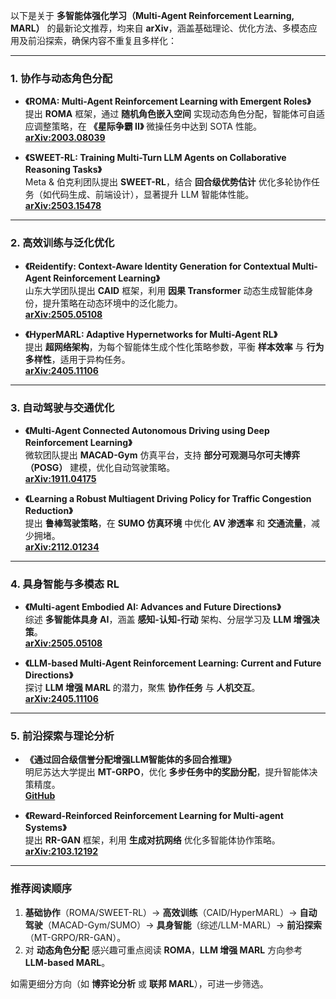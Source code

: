 以下是关于 **多智能体强化学习（Multi-Agent Reinforcement Learning, MARL）** 的最新论文推荐，均来自 **arXiv**，涵盖基础理论、优化方法、多模态应用及前沿探索，确保内容不重复且多样化：

---

### **1. 协作与动态角色分配**
- **《ROMA: Multi-Agent Reinforcement Learning with Emergent Roles》**  
  提出 **ROMA** 框架，通过 **随机角色嵌入空间** 实现动态角色分配，智能体可自适应调整策略，在 **《星际争霸 II》** 微操任务中达到 SOTA 性能。  
  **[arXiv:2003.08039](https://arxiv.org/abs/2003.08039)**   

- **《SWEET-RL: Training Multi-Turn LLM Agents on Collaborative Reasoning Tasks》**  
  Meta & 伯克利团队提出 **SWEET-RL**，结合 **回合级优势估计** 优化多轮协作任务（如代码生成、前端设计），显著提升 LLM 智能体性能。  
  **[arXiv:2503.15478](https://arxiv.org/abs/2503.15478)**   

---

### **2. 高效训练与泛化优化**
- **《Reidentify: Context-Aware Identity Generation for Contextual Multi-Agent Reinforcement Learning》**  
  山东大学团队提出 **CAID** 框架，利用 **因果 Transformer** 动态生成智能体身份，提升策略在动态环境中的泛化能力。  
  **[arXiv:2505.05108](https://arxiv.org/abs/2505.05108)**   

- **《HyperMARL: Adaptive Hypernetworks for Multi-Agent RL》**  
  提出 **超网络架构**，为每个智能体生成个性化策略参数，平衡 **样本效率** 与 **行为多样性**，适用于异构任务。  
  **[arXiv:2405.11106](https://arxiv.org/abs/2405.11106)**   

---

### **3. 自动驾驶与交通优化**
- **《Multi-Agent Connected Autonomous Driving using Deep Reinforcement Learning》**  
  微软团队提出 **MACAD-Gym** 仿真平台，支持 **部分可观测马尔可夫博弈（POSG）** 建模，优化自动驾驶策略。  
  **[arXiv:1911.04175](https://arxiv.org/abs/1911.04175)**   

- **《Learning a Robust Multiagent Driving Policy for Traffic Congestion Reduction》**  
  提出 **鲁棒驾驶策略**，在 **SUMO 仿真环境** 中优化 **AV 渗透率** 和 **交通流量**，减少拥堵。  
  **[arXiv:2112.01234](https://arxiv.org/abs/2112.01234)**   

---

### **4. 具身智能与多模态 RL**
- **《Multi-agent Embodied AI: Advances and Future Directions》**  
  综述 **多智能体具身 AI**，涵盖 **感知-认知-行动** 架构、分层学习及 **LLM 增强决策**。  
  **[arXiv:2505.05108](https://arxiv.org/abs/2505.05108)**   

- **《LLM-based Multi-Agent Reinforcement Learning: Current and Future Directions》**  
  探讨 **LLM 增强 MARL** 的潜力，聚焦 **协作任务** 与 **人机交互**。  
  **[arXiv:2405.11106](https://arxiv.org/abs/2405.11106)**   

---

### **5. 前沿探索与理论分析**
- **《通过回合级信誉分配增强LLM智能体的多回合推理》**  
  明尼苏达大学提出 **MT-GRPO**，优化 **多步任务中的奖励分配**，提升智能体决策精度。  
  **[GitHub](https://github.com/SiliangZeng/Multi-Turn-RL-Agent)**   

- **《Reward-Reinforced Reinforcement Learning for Multi-agent Systems》**  
  提出 **RR-GAN** 框架，利用 **生成对抗网络** 优化多智能体协作策略。  
  **[arXiv:2103.12192](https://arxiv.org/abs/2103.12192)**   

---

### **推荐阅读顺序**  
1. **基础协作**（ROMA/SWEET-RL）→ **高效训练**（CAID/HyperMARL）→ **自动驾驶**（MACAD-Gym/SUMO）→ **具身智能**（综述/LLM-MARL）→ **前沿探索**（MT-GRPO/RR-GAN）。  
2. 对 **动态角色分配** 感兴趣可重点阅读 **ROMA**，**LLM 增强 MARL** 方向参考 **LLM-based MARL**。  

如需更细分方向（如 **博弈论分析** 或 **联邦 MARL**），可进一步筛选。